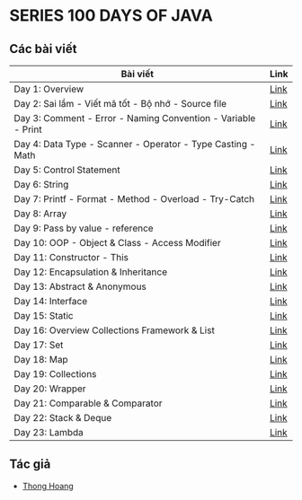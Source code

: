 # SERIES 100 DAYS OF JAVA

## Các bài viết

| Bài viết                                                      | Link          |
| ------------------------------------------------------------- | ------------- |
| Day 1: Overview                                               | [Link][day1]  |
| Day 2: Sai lầm - Viết mã tốt - Bộ nhớ - Source file           | [Link][day2]  |
| Day 3: Comment - Error - Naming Convention - Variable - Print | [Link][day3]  |
| Day 4: Data Type - Scanner - Operator - Type Casting - Math   | [Link][day4]  |
| Day 5: Control Statement                                      | [Link][day5]  |
| Day 6: String                                                 | [Link][day6]  |
| Day 7: Printf - Format - Method - Overload - Try-Catch        | [Link][day7]  |
| Day 8: Array                                                  | [Link][day8]  |
| Day 9: Pass by value - reference                              | [Link][day9]  |
| Day 10: OOP - Object & Class - Access Modifier                | [Link][day10] |
| Day 11: Constructor - This                                    | [Link][day11] |
| Day 12: Encapsulation & Inheritance                           | [Link][day12] |
| Day 13: Abstract & Anonymous                                  | [Link][day13] |
| Day 14: Interface                                             | [Link][day14] |
| Day 15: Static                                                | [Link][day15] |
| Day 16: Overview Collections Framework & List                 | [Link][day16] |
| Day 17: Set                                                   | [Link][day17] |
| Day 18: Map                                                   | [Link][day18] |
| Day 19: Collections                                           | [Link][day19] |
| Day 20: Wrapper                                               | [Link][day20] |
| Day 21: Comparable & Comparator                               | [Link][day21] |
| Day 22: Stack & Deque                                         | [Link][day22] |
| Day 23: Lambda                                                | [Link][day23] |

## Tác giả

- [Thong Hoang][thonghp]

[day1]: Day001.md
[day2]: Day002.md
[day3]: Day003.md
[day4]: Day004.md
[day5]: Day005.md
[day6]: Day006.md
[day7]: Day007.md
[day8]: Day008.md
[day9]: Day009.md
[day10]: Day010.md
[day11]: Day011.md
[day12]: Day012.md
[day13]: Day013.md
[day14]: Day014.md
[day15]: Day015.md
[day16]: Day016.md
[day17]: Day017.md
[day18]: Day018.md
[day19]: Day019.md
[day20]: Day020.md
[day21]: Day021.md
[day22]: Day022.md
[day23]: Day023.md

[thonghp]: https://github.com/thonghp
